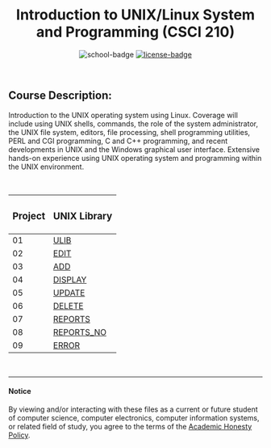 <div align="center">

# Introduction to UNIX/Linux System and Programming (CSCI 210)

![school-badge]
[![license-badge]][LICENSE]

</div>

<!-- badge info -->
[school-badge]:https://img.shields.io/badge/MJC-CSci%20210-silver?labelColor=darkblue&style=for-the-badge
[license-badge]:https://img.shields.io/github/license/parasiticfrisk/basic-cognitive-process?color=success&&style=for-the-badge
[LICENSE]:LICENSE "MIT License"

<br>

## Course Description:
Introduction to the UNIX operating system using Linux. Coverage will include using UNIX shells, commands, the role of the system administrator, the UNIX file system, editors, file processing, shell programming utilities, PERL and CGI programming, C and C++ programming, and recent developments in UNIX and the Windows graphical user interface. Extensive hands-on experience using UNIX operating system and programming within the UNIX environment.

<br>

| <h3 align="center">Project</h3> | <h3 align="center">UNIX Library</h3> |
| :------------------------------ | :----------------------------------- |
| 01                              | [ULIB]                               |
| 02                              | [EDIT]                               |
| 03                              | [ADD]                                |
| 04                              | [DISPLAY]                            |
| 05                              | [UPDATE]                             |
| 06                              | [DELETE]                             |
| 07                              | [REPORTS]                            |
| 08                              | [REPORTS_NO]                         |
| 09                              | [ERROR]                              |

<!-- lab quick links -->
[ULIB]:ulib/ULIB.sh
[EDIT]:ulib/EDIT.sh
[ADD]:ulib/ADD.sh
[DISPLAY]:ulib/DISPLAY.sh
[UPDATE]:ulib/UPDATE.sh
[DELETE]:ulib/DELETE.sh
[REPORTS]:ulib/REPORTS.sh
[REPORTS_NO]:ulib/REPORTS_NO.sh
[ERROR]:ulib/ERROR.sh

<br>

---
#### Notice
By viewing and/or interacting with these files as a current or future student of computer science, computer electronics, computer information systems, or related field of study, you agree to the terms of the [Academic Honesty Policy].

[Academic Honesty Policy]:../academic_honesty_policy